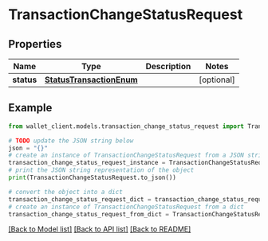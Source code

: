 # TransactionChangeStatusRequest


## Properties

Name | Type | Description | Notes
------------ | ------------- | ------------- | -------------
**status** | [**StatusTransactionEnum**](StatusTransactionEnum.md) |  | [optional] 

## Example

```python
from wallet_client.models.transaction_change_status_request import TransactionChangeStatusRequest

# TODO update the JSON string below
json = "{}"
# create an instance of TransactionChangeStatusRequest from a JSON string
transaction_change_status_request_instance = TransactionChangeStatusRequest.from_json(json)
# print the JSON string representation of the object
print(TransactionChangeStatusRequest.to_json())

# convert the object into a dict
transaction_change_status_request_dict = transaction_change_status_request_instance.to_dict()
# create an instance of TransactionChangeStatusRequest from a dict
transaction_change_status_request_from_dict = TransactionChangeStatusRequest.from_dict(transaction_change_status_request_dict)
```
[[Back to Model list]](../README.md#documentation-for-models) [[Back to API list]](../README.md#documentation-for-api-endpoints) [[Back to README]](../README.md)



